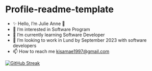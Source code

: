 # Profile-readme-template

- :sparkles: Hello, I’m Julie Anne :purple_heart:
- 👀 I’m interested in Software Program
- 🌱 I’m currently learning Software Developer
- 💞️ I’m looking to work in Lund by September 2023 with software developers
- 📫 How to reach me kisamae1997@gmail.com

[![GitHub Streak](https://github-readme-streak-stats.herokuapp.com?user=Julieanna97&theme=midnight-purple)](https://git.io/streak-stats)
